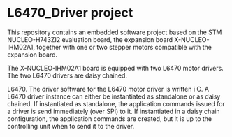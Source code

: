 # L6470_Driver project
This repository contains an embedded software project based on the STM NUCLEO-H743ZI2 evaluation board,
the expansion board X-NUCLEO-IHM02A1, together with one or two stepper motors compatible with the expansion board.

The X-NUCLEO-IHM02A1 board is equipped with two L6470 motor drivers. The two L6470 drivers are daisy chained.
 
L6470. 
The driver software for the L6470 motor driver is written i C. A L6470 driver instance can either be instantiated as
standalone or as daisy chained. If instantiated as standalone, the application commands issued for a driver is send
immediately (over SPI) to it. If instantiated in a daisy chain configuration, the application commands are created, but it is up
to the controlling unit when to send it to the driver. 
